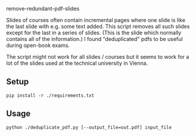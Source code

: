 remove-redundant-pdf-slides

Slides of courses often contain incremental pages where one slide is like the last slide with e.g. some text added. This script removes all such slides except for the last in a series of slides. (This is the slide which normally contains all of the information.) I found "deduplicated" pdfs to be useful during open-book exams.

The script might not work for all slides / courses but it seems to work for a lot of the slides used at the technical university in Vienna.

## Setup

```shell
pip install -r ./requirements.txt
```

## Usage

```shell
python ./deduplicate_pdf.py [--output_file=out.pdf] input_file
```
